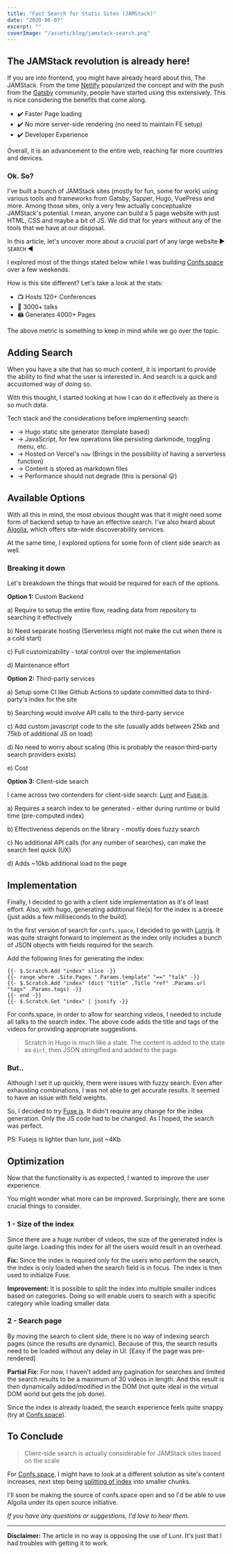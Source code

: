 ```yaml
---
title: "Fast Search for Static Sites (JAMStack)"
date: "2020-06-07"
excerpt: ""
coverImage: "/assets/blog/jamstack-search.png"
---
```


## The JAMStack revolution is already here!

If you are into frontend, you might have already heard about this, The JAMStack. From the time [Netlify](https://netlify.com) popularized the concept and with the push from the [Gatsby](https://www.gatsbyjs.org/) community, people have started using this extensively. This is nice considering the benefits that come along.

- ✔️ Faster Page loading
- ✔️ No more server-side rendering (no need to maintain FE setup)
- ✔️ Developer Experience

Overall, it is an advancement to the entire web, reaching far more countries and devices.

### Ok. So?

I've built a bunch of JAMStack sites (mostly for fun, some for work) using various tools and frameworks from Gatsby, Sapper, Hugo, VuePress and more. Among those sites, only a very few actually conceptualize JAMStack's potential. I mean, anyone can build a 5 page website with just HTML, CSS and maybe a bit of JS. We did that for years without any of the tools that we have at our disposal.

In this article, let's uncover more about a crucial part of any large website ▶️ `SEARCH` ◀

I explored most of the things stated below while I was building [Confs.space](https://confs.space) over a few weekends.

How is this site different? Let's take a look at the stats:

- 📺 Hosts 120+ Conferences
- 🎤 3000+ talks
- 🖨 Generates 4000+ Pages

The above metric is something to keep in mind while we go over the topic.

## Adding Search

When you have a site that has so much content, it is important to provide the ability to find what the user is interested in. And search is a quick and accustomed way of doing so.

With this thought, I started looking at how I can do it effectively as there is so much data.

Tech stack and the considerations before implementing search:

- → Hugo static site generator (template based)
- → JavaScript, for few operations like persisting darkmode, toggling menu, etc.
- → Hosted on Vercel's `now` (Brings in the possibility of having a serverless function)
- → Content is stored as markdown files
- → Performance should not degrade (this is personal 😛)

## Available Options

With all this in mind, the most obvious thought was that it might need some form of backend setup to have an effective search. I've also heard about [Algolia](https://www.algolia.com), which offers site-wide discoverability services.

At the same time, I explored options for some form of client side search as well.

### Breaking it down

Let's breakdown the things that would be required for each of the options.

**Option 1:** Custom Backend

a) Require to setup the entire flow, reading data from repository to searching it effectively

b) Need separate hosting (Serverless might not make the cut when there is a cold start)

c) Full customizability - total control over the implementation

d) Maintenance effort

**Option 2:** Third-party services

a) Setup some CI like Github Actions to update committed data to third-party's index for the site

b) Searching would involve API calls to the third-party service

c) Add custom javascript code to the site (usually adds between 25kb and 75kb of additional JS on load)

d) No need to worry about scaling (this is probably the reason third-party search providers exists)

e) Cost

**Option 3:** Client-side search

I came across two contenders for client-side search: [Lunr](https://lunrjs.com) and [Fuse.js](https://fusejs.io).

a) Requires a search index to be generated - either during runtime or build time (pre-computed index)

b) Effectiveness depends on the library - mostly does fuzzy search

c) No additional API calls (for any number of searches), can make the search feel quick (UX)

d) Adds ~10kb additional load to the page

## Implementation

Finally, I decided to go with a client side implementation as it's of least effort. Also, with hugo, generating additional file(s) for the index is a breeze (just adds a few milliseconds to the build).

In the first version of search for `confs.space`, I decided to go with [Lunrjs](https://lunrjs.com/guides/index_prebuilding.html). It was quite straight forward to implement as the index only includes a bunch of JSON objects with fields required for the search.

Add the following lines for generating the index:

```
{{- $.Scratch.Add "index" slice -}}
{{- range where .Site.Pages ".Params.template" "==" "talk" -}}
{{- $.Scratch.Add "index" (dict "title" .Title "ref" .Params.url "tags" .Params.tags) -}}
{{- end -}}
{{- $.Scratch.Get "index" | jsonify -}}
```

For confs.space, in order to allow for searching videos, I needed to include all talks to the search index. The above code adds the title and tags of the videos for providing appropriate suggestions.

> Scratch in Hugo is much like a state. The content is added to the state as `dict`, then JSON stringified and added to the page.

### But..

Although I set it up quickly, there were issues with fuzzy search. Even after exhausting combinations, I was not able to get accurate results. It seemed to have an issue with field weights.

So, I decided to try [Fuse.js](https://fusejs.io). It didn't require any change for the index generation. Only the JS code had to be changed. As I hoped, the search was perfect.

PS: Fusejs is lighter than lunr, just ~4Kb.

## Optimization

Now that the functionality is as expected, I wanted to improve the user experience.

You might wonder what more can be improved. Surprisingly, there are some crucial things to consider.

### 1 - Size of the index

Since there are a huge number of videos, the size of the generated index is quite large. Loading this index for all the users would result in an overhead.

**Fix:** Since the index is required only for the users who perform the search, the index is only loaded when the search field is in focus. The index is then used to initialize Fuse.

**Improvement:** It is possible to split the index into multiple smaller indices based on categories. Doing so will enable users to search with a specific category while loading smaller data.

### 2 - Search page

By moving the search to client side, there is no way of indexing search pages (since the results are dynamic). Because of this, the search results need to be loaded without any delay in UI. [Easy if the page was pre-rendered]

**Partial Fix:** For now, I haven't added any pagination for searches and limited the search results to be a maximum of 30 videos in length. And this result is then dynamically added/modified in the DOM (not quite ideal in the virtual DOM world but gets the job done).

Since the index is already loaded, the search experience feels quite snappy (try at [Confs.space](https://confs.space)).

## To Conclude

> Client-side search is actually considerable for JAMStack sites based on the scale

For [Confs.space](https://confs.space), I might have to look at a different solution as site's content increases, next step being [splitting of index](#1---size-of-the-index) into smaller chunks.

I'll soon be making the source of confs.space open and so I'd be able to use Algolia under its open source initiative.

*If you have any questions or suggestions, I'd love to hear them.*

---

**Disclaimer:** The article in no way is opposing the use of Lunr. It's just that I had troubles with getting it to work.

